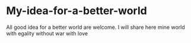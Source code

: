 # My-idea-for-a-better-world
All good idea for a better world are welcome. I will share here mine 
world with egality
without war
with love 
